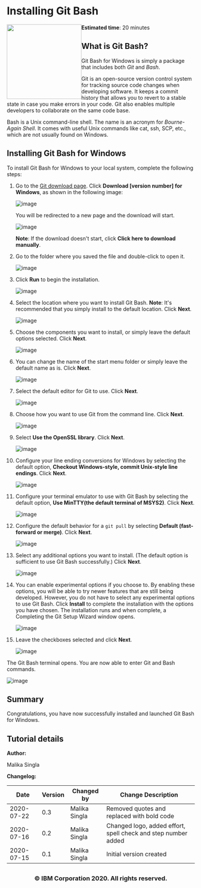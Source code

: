 # Installing Git Bash

<img style="float:left;" src="https://cf-courses-data.s3.us.cloud-object-storage.appdomain.cloud/IBMDeveloperSkillsNetwork-CD0101EN-SkillsNetwork/labs/GitHubLabs/images/IDSNlogo.png" width="200" height="200">

**Estimated time**: 20 minutes

## What is Git Bash?

Git Bash for Windows is simply a package that includes both *Git* and *Bash*.

Git is an open-source version control system for tracking source code changes when developing software. It keeps a commit history that allows you to revert to a stable state in case you make errors in your code. Git also enables multiple developers to collaborate on the same code base.

Bash is a Unix command-line shell. The name is an acronym for *Bourne-Again Shell*. It comes with useful Unix commands like cat, ssh, SCP, etc., which are not usually found on Windows.

## Installing Git Bash for Windows

To install Git Bash for Windows to your local system, complete the following steps:

1.  Go to the [Git download page](https://git-scm.com/downloads?utm_medium=Exinfluencer&utm_source=Exinfluencer&utm_content=000026UJ&utm_term=10006555&utm_id=NA-SkillsNetwork-Channel-SkillsNetworkCoursesIBMDeveloperSkillsNetworkCD0101ENSkillsNetwork20336975-2021-01-01). Click **Download \[version number] for Windows**, as shown in the following image:

    ![image](https://cf-courses-data.s3.us.cloud-object-storage.appdomain.cloud/IBM-DS0105EN-Coursera/labs/GitHub/images/Download.png)

    You will be redirected to a new page and the download will start.

    ![image](https://cf-courses-data.s3.us.cloud-object-storage.appdomain.cloud/IBM-DS0105EN-Coursera/labs/GitHub/images/Download_start.png)

    **Note**: If the download doesn't start, click **Click here to download manually**.

2.  Go to the folder where you saved the file and double-click to open it.

    ![image](https://cf-courses-data.s3.us.cloud-object-storage.appdomain.cloud/IBM-DS0105EN-Coursera/labs/GitHub/images/Run.png)

3.  Click **Run** to begin the installation.

    ![image](https://cf-courses-data.s3.us.cloud-object-storage.appdomain.cloud/IBM-DS0105EN-Coursera/labs/GitHub/images/Next1.png)

4.  Select the location where you want to install Git Bash. **Note**: It's recommended that you simply install to the default location. Click **Next**.

    ![image](https://cf-courses-data.s3.us.cloud-object-storage.appdomain.cloud/IBM-DS0105EN-Coursera/labs/GitHub/images/Next2.png)

5.  Choose the components you want to install, or simply leave the default options selected. Click **Next**.

    ![image](https://cf-courses-data.s3.us.cloud-object-storage.appdomain.cloud/IBM-DS0105EN-Coursera/labs/GitHub/images/Next3.png)

6.  You can change the name of the start menu folder or simply leave the default name as is. Click **Next**.

    ![image](https://cf-courses-data.s3.us.cloud-object-storage.appdomain.cloud/IBM-DS0105EN-Coursera/labs/GitHub/images/Next4.png)

7.  Select the default editor for Git to use. Click **Next**.

    ![image](https://cf-courses-data.s3.us.cloud-object-storage.appdomain.cloud/IBM-DS0105EN-Coursera/labs/GitHub/images/Next5.png)

8.  Choose how you want to use Git from the command line. Click **Next**.

    ![image](https://cf-courses-data.s3.us.cloud-object-storage.appdomain.cloud/IBM-DS0105EN-Coursera/labs/GitHub/images/Next6.png)

9.  Select **Use the OpenSSL library**. Click **Next**.

    ![image](https://cf-courses-data.s3.us.cloud-object-storage.appdomain.cloud/IBM-DS0105EN-Coursera/labs/GitHub/images/Next7.png)

10. Configure your line ending conversions for Windows by selecting the default option, **Checkout Windows-style, commit Unix-style line endings**. Click **Next**.

    ![image](https://cf-courses-data.s3.us.cloud-object-storage.appdomain.cloud/IBM-DS0105EN-Coursera/labs/GitHub/images/Next8.png)

11. Configure your terminal emulator to use with Git Bash by selecting the default option, **Use MinTTY(the default terminal of MSYS2)**. Click **Next**.

    ![image](https://cf-courses-data.s3.us.cloud-object-storage.appdomain.cloud/IBM-DS0105EN-Coursera/labs/GitHub/images/Next9.png)

12. Configure the default behavior for a `git pull` by selecting **Default (fast-forward or merge)**. Click **Next**.

    ![image](https://cf-courses-data.s3.us.cloud-object-storage.appdomain.cloud/IBM-DS0105EN-Coursera/labs/GitHub/images/Next10.png)

13. Select any additional options you want to install. (The default option is sufficient to use Git Bash successfully.) Click **Next**.

    ![image](https://cf-courses-data.s3.us.cloud-object-storage.appdomain.cloud/IBM-DS0105EN-Coursera/labs/GitHub/images/Next11.png)

14. You can enable experimental options if you choose to. By enabling these options, you will be able to try newer features that are still being developed. However, you do not have to select any experimental options to use Git Bash. Click **Install** to complete the installation with the options you have chosen. The installation runs and when complete, a Completing the Git Setup Wizard window opens.

    ![image](https://cf-courses-data.s3.us.cloud-object-storage.appdomain.cloud/IBM-DS0105EN-Coursera/labs/GitHub/images/Next12.png)

15. Leave the checkboxes selected and click **Next**.

    ![image](https://cf-courses-data.s3.us.cloud-object-storage.appdomain.cloud/IBM-DS0105EN-Coursera/labs/GitHub/images/WaitInstall.png)

The Git Bash terminal opens. You are now able to enter Git and Bash commands.

![image](https://cf-courses-data.s3.us.cloud-object-storage.appdomain.cloud/IBM-DS0105EN-Coursera/labs/GitHub/images/terminal.png)

## Summary

Congratulations, you have now successfully installed and launched Git Bash for Windows.

## Tutorial details

**Author:**

Malika Singla

**Changelog:**

| Date       | Version | Changed by    | Change Description                                            |
| ---------- | ------- | ------------- | ------------------------------------------------------------- |
| 2020-07-22 | 0.3     | Malika Singla | Removed quotes and replaced with bold code                    |
| 2020-07-16 | 0.2     | Malika Singla | Changed logo, added effort, spell check and step number added |
| 2020-07-15 | 0.1     | Malika Singla | Initial version created                                       |

## <h3 align="center"> © IBM Corporation 2020. All rights reserved. <h3/>
